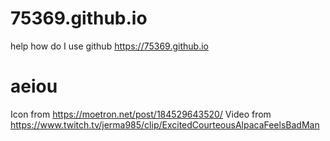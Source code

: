 # 75369.github.io
help how do I use github
https://75369.github.io

# aeiou
Icon from https://moetron.net/post/184529643520/
Video from https://www.twitch.tv/jerma985/clip/ExcitedCourteousAlpacaFeelsBadMan
